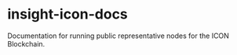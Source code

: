 # insight-icon-docs 

Documentation for running public representative nodes for the ICON Blockchain. 